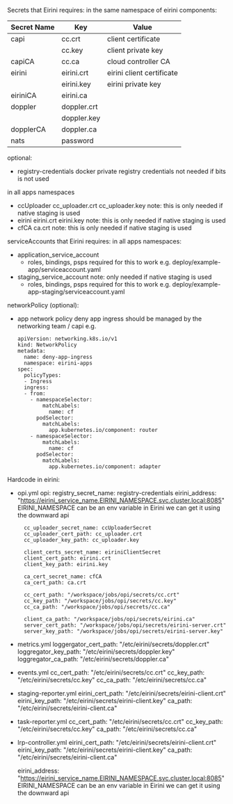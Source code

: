 Secrets that Eirini requires:
in the same namespace of eirini components:

| Secret Name | Key         | Value                     |
| ----------- | ----------- | ------------------------- |
| capi        | cc.crt      | client certificate        |
|             | cc.key      | client private key        |
| capiCA      | cc.ca       | cloud controller CA       |
| eirini      | eirini.crt  | eirini client certificate |
|             | eirini.key  | eirini private key        |
| eiriniCA    | eirini.ca   |                           |
| doppler     | doppler.crt |                           |
|             | doppler.key |                           |
| dopplerCA   | doppler.ca  |                           |
| nats        | password    |                           |

optional:

- registry-credentials
  docker private registry credentials
  not needed if bits is not used

in all apps namespaces

- ccUploader
  cc_uploader.crt
  cc_uploader.key
  note: this is only needed if native staging is used
- eirini
  eirini.crt
  eirini.key
  note: this is only needed if native staging is used
- cfCA
  ca.crt
  note: this is only needed if native staging is used

serviceAccounts that Eirini requires:
in all apps namespaces:

- application_service_account
  - roles, bindings, psps required for this to work
    e.g. deploy/example-app/serviceaccount.yaml
- staging_service_account
  note: only needed if native staging is used
  - roles, bindings, psps required for this to work
    e.g. deploy/example-app-staging/serviceaccount.yaml

networkPolicy (optional):

- app network policy
  deny app ingress
  should be managed by the networking team / capi
  e.g.
  ```
  apiVersion: networking.k8s.io/v1
  kind: NetworkPolicy
  metadata:
    name: deny-app-ingress
    namespace: eirini-apps
  spec:
    policyTypes:
    - Ingress
    ingress:
    - from:
      - namespaceSelector:
          matchLabels:
            name: cf
        podSelector:
          matchLabels:
            app.kubernetes.io/component: router
      - namespaceSelector:
          matchLabels:
            name: cf
        podSelector:
          matchLabels:
            app.kubernetes.io/component: adapter
  ```

Hardcode in eirini:

- opi.yml
  opi:
  registry_secret_name: registry-credentials
  eirini_address: "https://eirini_service_name.EIRINI_NAMESPACE.svc.cluster.local:8085"
  EIRINI_NAMESPACE can be an env variable in Eirini
  we can get it using the downward api

        cc_uploader_secret_name: ccUploaderSecret
        cc_uploader_cert_path: cc_uploader.crt
        cc_uploader_key_path: cc_uploader.key

        client_certs_secret_name: eiriniClientSecret
        client_cert_path: eirini.crt
        client_key_path: eirini.key

        ca_cert_secret_name: cfCA
        ca_cert_path: ca.crt

        cc_cert_path: "/workspace/jobs/opi/secrets/cc.crt"
        cc_key_path: "/workspace/jobs/opi/secrets/cc.key"
        cc_ca_path: "/workspace/jobs/opi/secrets/cc.ca"

        client_ca_path: "/workspace/jobs/opi/secrets/eirini.ca"
        server_cert_path: "/workspace/jobs/opi/secrets/eirini-server.crt"
        server_key_path: "/workspace/jobs/opi/secrets/eirini-server.key"

- metrics.yml
  loggergator_cert_path: "/etc/eirini/secrets/doppler.crt"
  loggregator_key_path: "/etc/eirini/secrets/doppler.key"
  loggregator_ca_path: "/etc/eirini/secrets/doppler.ca"

- events.yml
  cc_cert_path: "/etc/eirini/secrets/cc.crt"
  cc_key_path: "/etc/eirini/secrets/cc.key"
  cc_ca_path: "/etc/eirini/secrets/cc.ca"

- staging-reporter.yml
  eirini_cert_path: "/etc/eirini/secrets/eirini-client.crt"
  eirini_key_path: "/etc/eirini/secrets/eirini-client.key"
  ca_path: "/etc/eirini/secrets/eirini-client.ca"

- task-reporter.yml
  cc_cert_path: "/etc/eirini/secrets/cc.crt"
  cc_key_path: "/etc/eirini/secrets/cc.key"
  ca_path: "/etc/eirini/secrets/cc.ca"

- lrp-controller.yml
  eirini_cert_path: "/etc/eirini/secrets/eirini-client.crt"
  eirini_key_path: "/etc/eirini/secrets/eirini-client.key"
  ca_path: "/etc/eirini/secrets/eirini-client.ca"

  eirini_address: "https://eirini_service_name.EIRINI_NAMESPACE.svc.cluster.local:8085"
  EIRINI_NAMESPACE can be an env variable in Eirini
  we can get it using the downward api
